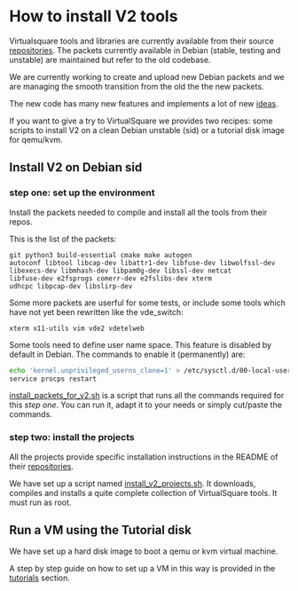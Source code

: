 How to install V2 tools
====

Virtualsquare tools and libraries are currently available from their source [repositories](repos.md).
The packets currently available in Debian (stable, testing and unstable) are maintained but refer to the
old codebase.

We are currently working to create and upload new Debian packets and we are managing the smooth transition from
the old the the new packets.

The new code has many  new features and implements a lot of new [ideas](ideas/intro.md).

If you want to give a try to VirtualSquare we provides two recipes: some scripts to install V2 on a clean Debian
unstable (sid) or a tutorial disk image for qemu/kvm.

## Install V2 on Debian sid

### step one: set up the environment

Install the packets needed to compile and install all the tools from their repos.

This is the list of the packets:
```
git python3 build-essential cmake make autogen
autoconf libtool libcap-dev libattr1-dev libfuse-dev libwolfssl-dev
libexecs-dev libmhash-dev libpam0g-dev libssl-dev netcat
libfuse-dev e2fsprogs comerr-dev e2fslibs-dev xterm
udhcpc libpcap-dev libslirp-dev
```

Some more packets are userful for some tests, or include some tools which have not yet been rewritten like
the vde\_switch:

```
xterm x11-utils vim vde2 vdetelweb
```

Some tools need to define user name space. This feature is disabled by default in Debian. The commands
to enable it (permanently) are:

```bash
echo 'kernel.unprivileged_userns_clone=1' > /etc/sysctl.d/00-local-userns.conf
service procps restart
```

[install\_packets\_for\_v2.sh](https://wiki.virtualsquare.org/archive/install_scripts/install_packets_for_v2.sh) is a script that runs all the commands required for
this _step one_. You can run it, adapt it to your needs or simply cut/paste the commands.


### step two: install the projects

All the projects provide specific installation instructions in the README of their [repositories](repos.md).

We have set up a script named [install\_v2\_projects.sh](https://wiki.virtualsquare.org/archive/install_scripts/install_v2_projects.sh). It downloads, compiles and installs
a quite complete collection of VirtualSquare tools. It must run as root.

## Run a VM using the Tutorial disk

We have set up a hard disk image to boot a qemu or kvm virtual machine.

A step by step guide on how to set up a VM in this way is provided in the [tutorials](tutorials/setup_the_vm.md) section.


